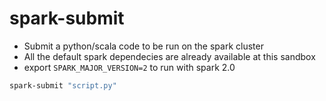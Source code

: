 # spark-submit

- Submit a python/scala code to be run on the spark cluster
- All the default spark dependecies are already available at this sandbox
- export `SPARK_MAJOR_VERSION=2` to run with spark 2.0

```sh
spark-submit "script.py"
```
